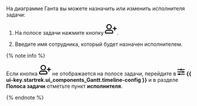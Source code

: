 На диаграмме Ганта вы можете назначить или изменить исполнителя задачи:

1. На полосе задачи нажмите кнопку ![](../../_assets/tracker/svg/pick-user.svg).

1. Введите имя сотрудника, который будет назначен исполнителем.

{% note info %}

Если кнопка ![](../../_assets/tracker/svg/pick-user.svg) не отображается на полосе задачи, перейдите в ![](../../_assets/tracker/svg/gantt-settings-button.svg)&nbsp;**{{ ui-key.startrek.ui_components_Gantt.timeline-config }}** и в разделе **Полоса задачи** отметьте пункт **исполнителя**.

{% endnote %}
